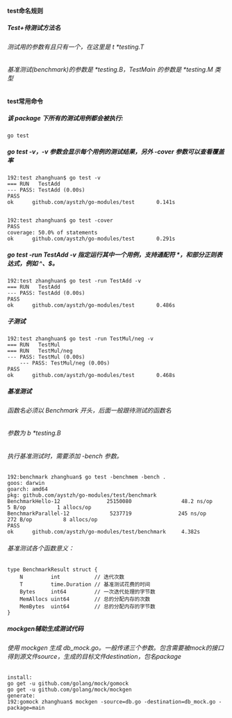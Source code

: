 #### test命名规则
##### Test+待测试方法名
###### 测试用的参数有且只有一个，在这里是 t *testing.T
###### 基准测试(benchmark)的参数是 *testing.B，TestMain 的参数是 *testing.M 类型

#### test常用命令
##### 该 package 下所有的测试用例都会被执行:
```shell script
go test 
```
##### go test -v，-v 参数会显示每个用例的测试结果，另外 -cover 参数可以查看覆盖率
```shell script
192:test zhanghuan$ go test -v
=== RUN   TestAdd
--- PASS: TestAdd (0.00s)
PASS
ok      github.com/aystzh/go-modules/test       0.141s


192:test zhanghuan$ go test -cover
PASS
coverage: 50.0% of statements
ok      github.com/aystzh/go-modules/test       0.291s
```
##### go test -run TestAdd -v 指定运行其中一个用例，支持通配符 *，和部分正则表达式，例如 ^、$。
```shell script
192:test zhanghuan$ go test -run TestAdd -v
=== RUN   TestAdd
--- PASS: TestAdd (0.00s)
PASS
ok      github.com/aystzh/go-modules/test       0.486s
```
##### 子测试
```shell script
192:test zhanghuan$ go test -run TestMul/neg -v
=== RUN   TestMul
=== RUN   TestMul/neg
--- PASS: TestMul (0.00s)
    --- PASS: TestMul/neg (0.00s)
PASS
ok      github.com/aystzh/go-modules/test       0.468s
```
##### 基准测试
###### 函数名必须以 Benchmark 开头，后面一般跟待测试的函数名
###### 参数为 b *testing.B
###### 执行基准测试时，需要添加 -bench 参数。
```shell script
192:benchmark zhanghuan$ go test -benchmem -bench .
goos: darwin
goarch: amd64
pkg: github.com/aystzh/go-modules/test/benchmark
BenchmarkHello-12               25150080                48.2 ns/op             5 B/op          1 allocs/op
BenchmarkParallel-12             5237719               245 ns/op             272 B/op          8 allocs/op
PASS
ok      github.com/aystzh/go-modules/test/benchmark     4.382s
```
###### 基准测试各个函数意义：
```shell script
type BenchmarkResult struct {
    N         int           // 迭代次数
    T         time.Duration // 基准测试花费的时间
    Bytes     int64         // 一次迭代处理的字节数
    MemAllocs uint64        // 总的分配内存的次数
    MemBytes  uint64        // 总的分配内存的字节数
}
```
##### mockgen辅助生成测试代码 
###### 使用 mockgen 生成 db_mock.go。一般传递三个参数。包含需要被mock的接口得到源文件source，生成的目标文件destination，包名package
```shell script
install:
go get -u github.com/golang/mock/gomock
go get -u github.com/golang/mock/mockgen
generate:
192:gomock zhanghuan$ mockgen -source=db.go -destination=db_mock.go -package=main
```